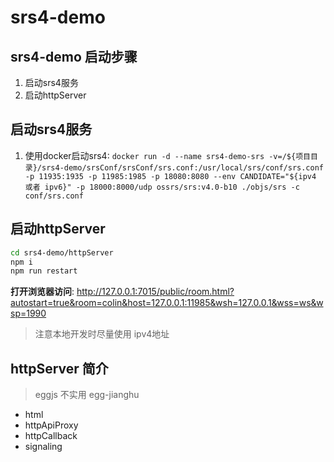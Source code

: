 # srs4-demo

## srs4-demo 启动步骤

1. 启动srs4服务
1. 启动httpServer

## 启动srs4服务

1. 使用docker启动srs4: `docker run -d --name srs4-demo-srs -v=/${项目目录}/srs4-demo/srsConf/srsConf/srs.conf:/usr/local/srs/conf/srs.conf -p 11935:1935 -p 11985:1985 -p 18080:8080 --env CANDIDATE="${ipv4 或者 ipv6}" -p 18000:8000/udp ossrs/srs:v4.0-b10 ./objs/srs -c conf/srs.conf`

## 启动httpServer

```bash
cd srs4-demo/httpServer
npm i
npm run restart
```
**打开浏览器访问**: http://127.0.0.1:7015/public/room.html?autostart=true&room=colin&host=127.0.0.1:11985&wsh=127.0.0.1&wss=ws&wsp=1990
> 注意本地开发时尽量使用 ipv4地址


## httpServer 简介

> eggjs 不实用 egg-jianghu
- html            
- httpApiProxy    
- httpCallback    
- signaling